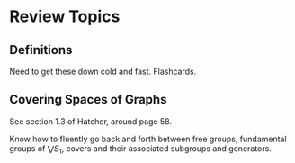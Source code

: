 # Review Topics



## Definitions

Need to get these down cold and fast. Flashcards.

## Covering Spaces of Graphs

See section 1.3 of Hatcher, around page 58. 

Know how to fluently go back and forth between free groups, fundamental groups of $\bigvee S_1$, covers and their associated subgroups and generators.

